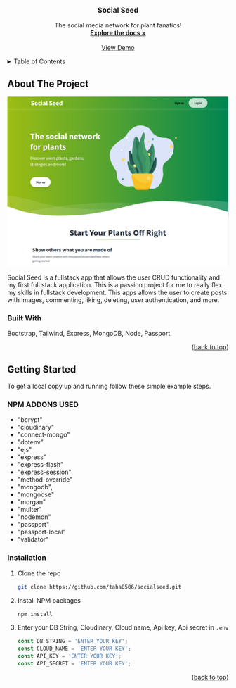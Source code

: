 <a name="readme-top"></a>

<!-- PROJECT LOGO -->
<br />
<div align="center">
 
  <h3 align="center">Social Seed</h3>

  <p align="center">
    The social media network for plant fanatics!
    <br />
    <a href="https://github.com/taha8506/SocialSeed"><strong>Explore the docs »</strong></a>
    <br />
    <br />
    <a href="https://socialseed.cyclic.app/">View Demo</a>
   
  </p>
</div>



<!-- TABLE OF CONTENTS -->
<details>
  <summary>Table of Contents</summary>
  <ol>
    <li>
      <a href="#about-the-project">About The Project</a>
      <ul>
        <li><a href="#built-with">Built With</a></li>
      </ul>
    </li>
    <li>
      <a href="#getting-started">Getting Started</a>
      <ul>
        <li><a href="#prerequisites">Prerequisites</a></li>
        <li><a href="#installation">Installation</a></li>
      </ul>
    </li>
   
  </ol>
</details>



<!-- ABOUT THE PROJECT -->
## About The Project

[![Social Seed Screenshot][product-screenshot]](https://i.ibb.co/f0vXw6K/socialseed.png)

Social Seed is a fullstack app that allows the user CRUD functionality and my first full stack application. This is a passion project for me to really flex my skills in fullstack development. This apps allows the user to create posts with images, commenting, liking, deleting, user authentication, and more.

### Built With

Bootstrap, Tailwind, Express, MongoDB, Node, Passport. 

<p align="right">(<a href="#readme-top">back to top</a>)</p>


<!-- GETTING STARTED -->
## Getting Started

To get a local copy up and running follow these simple example steps.

### NPM ADDONS USED

* "bcrypt"
*  "cloudinary"
*   "connect-mongo"
*   "dotenv"
*   "ejs"
*   "express"
*   "express-flash"
*   "express-session"
*   "method-override"
*   "mongodb",
*   "mongoose"
*   "morgan"
*   "multer"
*   "nodemon"
*   "passport"
*   "passport-local"
*   "validator"


### Installation

1. Clone the repo
   ```sh
   git clone https://github.com/taha8506/socialseed.git
   ```
3. Install NPM packages
   ```sh
   npm install
   ```
4. Enter your DB String, Cloudinary, Cloud name, Api key, Api secret in `.env`
   ```js
   const DB_STRING = 'ENTER YOUR KEY';
   const CLOUD_NAME = 'ENTER YOUR KEY';
   const API_KEY = 'ENTER YOUR KEY';
   const API_SECRET = 'ENTER YOUR KEY';
   ```

<p align="right">(<a href="#readme-top">back to top</a>)</p>


[product-screenshot]: public/imgs/screenshot.PNG
